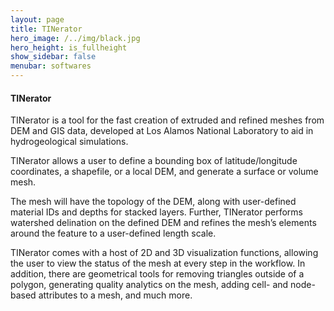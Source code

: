```yaml
---
layout: page
title: TINerator
hero_image: /../img/black.jpg
hero_height: is_fullheight
show_sidebar: false
menubar: softwares
---
```


#### TINerator [<i class="fas fa-book"></i>](https://raw.githack.com/lanl/LaGriT/tinerator/html/index.html) [<i class="fab fa-github"></i>](https://github.com/lanl/LaGriT/tree/tinerator)

TINerator is a tool for the fast creation of extruded and refined meshes from DEM and GIS data, developed at Los Alamos National Laboratory to aid in hydrogeological simulations.

TINerator allows a user to define a bounding box of latitude/longitude coordinates, a shapefile, or a local DEM, and generate a surface or volume mesh.

The mesh will have the topology of the DEM, along with user-defined material IDs and depths for stacked layers. Further, TINerator performs watershed delination on the defined DEM and refines the mesh’s elements around the feature to a user-defined length scale.

TINerator comes with a host of 2D and 3D visualization functions, allowing the user to view the status of the mesh at every step in the workflow. In addition, there are geometrical tools for removing triangles outside of a polygon, generating quality analytics on the mesh, adding cell- and node-based attributes to a mesh, and much more.